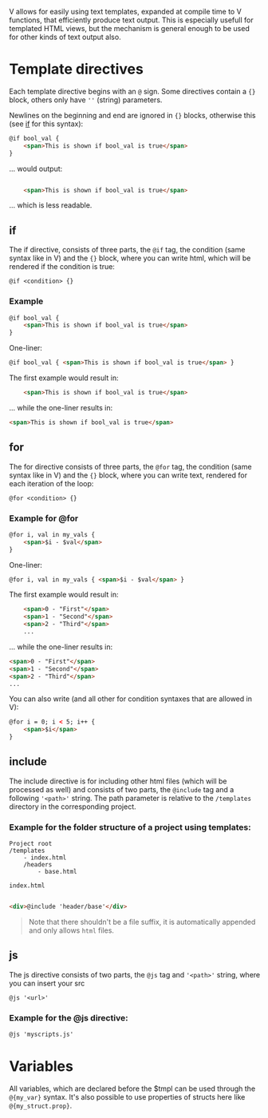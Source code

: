 V allows for easily using text templates, expanded at compile time to
V functions, that efficiently produce text output. This is especially
usefull for templated HTML views, but the mechanism is general enough
to be used for other kinds of text output also.

# Template directives

Each template directive begins with an `@` sign.
Some directives contain a `{}` block, others only have `''` (string) parameters.

Newlines on the beginning and end are ignored in `{}` blocks,
otherwise this (see [if](#if) for this syntax):

```html
@if bool_val {
    <span>This is shown if bool_val is true</span>
}
```

... would output:

```html

    <span>This is shown if bool_val is true</span>

```

... which is less readable.

## if

The if directive, consists of three parts, the `@if` tag, the condition (same syntax like in V)
and the `{}` block, where you can write html, which will be rendered if the condition is true:

```
@if <condition> {}
```

### Example

```html
@if bool_val {
    <span>This is shown if bool_val is true</span>
}
```

One-liner:

```html
@if bool_val { <span>This is shown if bool_val is true</span> }
```

The first example would result in:

```html
    <span>This is shown if bool_val is true</span>
```

... while the one-liner results in:

```html
<span>This is shown if bool_val is true</span>
```

## for

The for directive consists of three parts, the `@for` tag,
the condition (same syntax like in V) and the `{}` block,
where you can write text, rendered for each iteration of the loop:

```
@for <condition> {}
```

### Example for @for

```html
@for i, val in my_vals {
    <span>$i - $val</span>
}
```

One-liner:

```html
@for i, val in my_vals { <span>$i - $val</span> }
```

The first example would result in:

```html
    <span>0 - "First"</span>
    <span>1 - "Second"</span>
    <span>2 - "Third"</span>
    ...
```

... while the one-liner results in:

```html
<span>0 - "First"</span>
<span>1 - "Second"</span>
<span>2 - "Third"</span>
...
```

You can also write (and all other for condition syntaxes that are allowed in V):

```html
@for i = 0; i < 5; i++ {
    <span>$i</span>
}
```

## include

The include directive is for including other html files (which will be processed as well)
and consists of two parts, the `@include` tag and a following `'<path>'` string.
The path parameter is relative to the `/templates` directory in the corresponding project.

### Example for the folder structure of a project using templates:

```
Project root
/templates
    - index.html
    /headers
        - base.html
```

`index.html`

```html

<div>@include 'header/base'</div>
```

> Note that there shouldn't be a file suffix,
> it is automatically appended and only allows `html` files.

## js

The js directive consists of two parts, the `@js` tag and `'<path>'` string,
where you can insert your src

```
@js '<url>'
```

### Example for the @js directive:

```html
@js 'myscripts.js'
```

# Variables

All variables, which are declared before the $tmpl can be used through the `@{my_var}` syntax.
It's also possible to use properties of structs here like `@{my_struct.prop}`.
